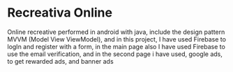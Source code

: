 # Recreativa Online
Online recreative performed in android with java, include the design pattern MVVM (Model View ViewModel), and in this project, I have used Firebase to logIn and register with a form, in the main page
also I have used Firebase to use the email verification, and in the second page i have used, google ads, to get rewarded ads, and banner ads
